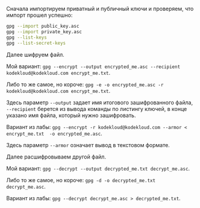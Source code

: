 Сначала импортируем приватный и публичный ключи и проверяем, что импорт прошел успешно:

```bash
gpg --import public_key.asc
gpg --import private_key.asc
gpg --list-keys
gpg --list-secret-keys
```

Далее шифруем файл.

Мой вариант: `gpg --encrypt --output encrypted_me.asc --recipient kodekloud@kodekloud.com encrypt_me.txt`.

Либо то же самое, но короче: `gpg -e -o encrypted_me.asc -r kodekloud@kodekloud.com encrypt_me.txt`.

Здесь параметр `--output` задает имя итогового зашифрованного файла, `--recipient` берется из вывода команды по листингу ключей, в конце указано имя файла, который нужно зашифровать.

Вариант из лабы: `gpg --encrypt -r kodekloud@kodekloud.com --armor < encrypt_me.txt  -o encrypted_me.asc`.

Здесь параметр `--armor` означает вывод в текстовом формате.

Далее расшифровываем другой файл.

Мой вариант: `gpg --decrypt --output decrypted_me.txt decrypt_me.asc`.

Либо то же самое, но короче: `gpg -d -o decrypted_me.txt decrypt_me.asc`.

Вариант из лабы: `gpg --decrypt decrypt_me.asc > decrypted_me.txt`.
